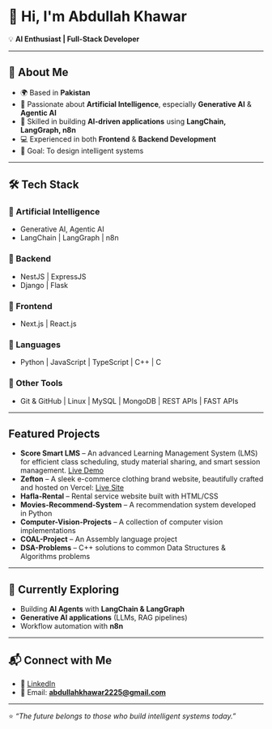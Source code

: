 # 👋 Hi, I'm Abdullah Khawar

💡 **AI Enthusiast | Full-Stack Developer**

---

## 🚀 About Me  
- 🌍 Based in **Pakistan**  
- 🤖 Passionate about **Artificial Intelligence**, especially **Generative AI** & **Agentic AI**  
- 🧩 Skilled in building **AI-driven applications** using **LangChain, LangGraph, n8n**  
- 💻 Experienced in both **Frontend** & **Backend Development**  
- 🎯 Goal: To design intelligent systems

---

## 🛠️ Tech Stack  

### 🔹 Artificial Intelligence  
- Generative AI, Agentic AI  
- LangChain | LangGraph | n8n  

### 🔹 Backend  
- NestJS | ExpressJS  
- Django | Flask  

### 🔹 Frontend  
- Next.js | React.js  

### 🔹 Languages  
- Python | JavaScript | TypeScript | C++ | C  

### 🔹 Other Tools  
- Git & GitHub | Linux | MySQL | MongoDB | REST APIs | FAST APIs 

---

##  Featured Projects

- **Score Smart LMS** – An advanced Learning Management System (LMS) for efficient class scheduling, study material sharing, and smart session management. [Live Demo](https://www.scoresmartbookings.com/)
- **Zefton** – A sleek e-commerce clothing brand website, beautifully crafted and hosted on Vercel: [Live Site](https://zefton.vercel.app/)
- **Hafla-Rental** – Rental service website built with HTML/CSS  
- **Movies-Recommend-System** – A recommendation system developed in Python  
- **Computer-Vision-Projects** – A collection of computer vision implementations  
- **COAL-Project** – An Assembly language project  
- **DSA-Problems** – C++ solutions to common Data Structures & Algorithms problems  

---

## 🌱 Currently Exploring  
- Building **AI Agents** with **LangChain & LangGraph**  
- **Generative AI applications** (LLMs, RAG pipelines)  
- Workflow automation with **n8n**  

---

## 📬 Connect with Me  
- 💼 [LinkedIn](https://www.linkedin.com/in/abdullah-khawar-549a71257)  
- 📧 Email: **abdullahkhawar2225@gmail.com**  

---

⭐️ *“The future belongs to those who build intelligent systems today.”*  
